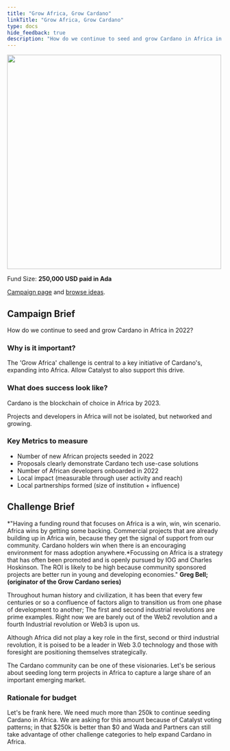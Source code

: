 ```yaml
---
title: "Grow Africa, Grow Cardano"
linkTitle: "Grow Africa, Grow Cardano"
type: docs
hide_feedback: true
description: "How do we continue to seed and grow Cardano in Africa in 2022?"
---
```

<img src="https://cardano.ideascale.com/community-library/accounts/93/936143/Public/10-Grow-Africa-Grow-Cardano-1daa76.png" style="width:500px;height500px">

Fund Size: **250,000 USD paid in Ada**

[Campaign page](https://cardano.ideascale.com/c/idea/384227) and [browse ideas](https://cardano.ideascale.com/c/campaigns/26442/stage/all/ideas/unspecified).

## Campaign Brief

How do we continue to seed and grow Cardano in Africa in 2022?

### Why is it important?

The 'Grow Africa' challenge is central to a key initiative of Cardano's, expanding into Africa. Allow Catalyst to also support this drive.

### What does success look like?

Cardano is the blockchain of choice in Africa by 2023.

Projects and developers in Africa will not be isolated, but networked and growing.

### Key Metrics to measure

- Number of new African projects seeded in 2022
- Proposals clearly demonstrate Cardano tech use-case solutions
- Number of African developers onboarded in 2022
- Local impact (measurable through user activity and reach)
- Local partnerships formed (size of institution + influence)

## Challenge Brief

*"Having a funding round that focuses on Africa is a win, win, win scenario. Africa wins by getting some backing. Commercial projects that are already building up in Africa win, because they get the signal of support from our community. Cardano holders win when there is an encouraging environment for mass adoption anywhere.*Focussing on Africa is a strategy that has often been promoted and is openly pursued by IOG and Charles Hoskinson. The ROI is likely to be high because community sponsored projects are better run in young and developing economies." **Greg Bell; (originator of the Grow Cardano series)**

Throughout human history and civilization, it has been that every few centuries or so a confluence of factors align to transition us from one phase of development to another; The first and second industrial revolutions are prime examples. Right now we are barely out of the Web2 revolution and a fourth Industrial revolution or Web3 is upon us.

Although Africa did not play a key role in the first, second or third industrial revolution, it is poised to be a leader in Web 3.0 technology and those with foresight are positioning themselves strategically.

The Cardano community can be one of these visionaries. Let's be serious about seeding long term projects in Africa to capture a large share of an important emerging market.

### Rationale for budget

Let's be frank here. We need much more than 250k to continue seeding Cardano in Africa. We are asking for this amount because of Catalyst voting patterns; in that $250k is better than $0 and Wada and Partners can still take advantage of other challenge categories to help expand Cardano in Africa.